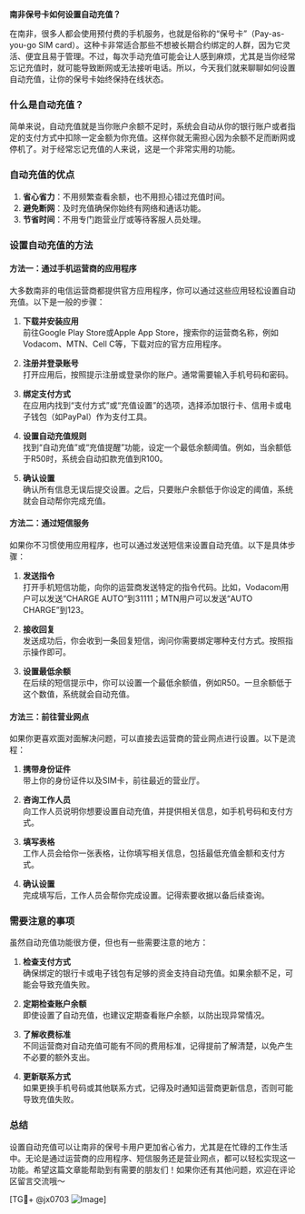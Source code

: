**南非保号卡如何设置自动充值？**

在南非，很多人都会使用预付费的手机服务，也就是俗称的“保号卡”（Pay-as-you-go SIM card）。这种卡非常适合那些不想被长期合约绑定的人群，因为它灵活、便宜且易于管理。不过，每次手动充值可能会让人感到麻烦，尤其是当你经常忘记充值时，就可能导致断网或无法接听电话。所以，今天我们就来聊聊如何设置自动充值，让你的保号卡始终保持在线状态。

### 什么是自动充值？

简单来说，自动充值就是当你账户余额不足时，系统会自动从你的银行账户或者指定的支付方式中扣除一定金额为你充值。这样你就无需担心因为余额不足而断网或停机了。对于经常忘记充值的人来说，这是一个非常实用的功能。

### 自动充值的优点

1. **省心省力**：不用频繁查看余额，也不用担心错过充值时间。
2. **避免断网**：及时充值确保你始终有网络和通话功能。
3. **节省时间**：不用专门跑营业厅或等待客服人员处理。

### 设置自动充值的方法

#### 方法一：通过手机运营商的应用程序

大多数南非的电信运营商都提供官方应用程序，你可以通过这些应用轻松设置自动充值。以下是一般的步骤：

1. **下载并安装应用**  
   前往Google Play Store或Apple App Store，搜索你的运营商名称，例如Vodacom、MTN、Cell C等，下载对应的官方应用程序。

2. **注册并登录账号**  
   打开应用后，按照提示注册或登录你的账户。通常需要输入手机号码和密码。

3. **绑定支付方式**  
   在应用内找到“支付方式”或“充值设置”的选项，选择添加银行卡、信用卡或电子钱包（如PayPal）作为支付工具。

4. **设置自动充值规则**  
   找到“自动充值”或“充值提醒”功能，设定一个最低余额阈值。例如，当余额低于R50时，系统会自动扣款充值到R100。

5. **确认设置**  
   确认所有信息无误后提交设置。之后，只要账户余额低于你设定的阈值，系统就会自动帮你完成充值。

#### 方法二：通过短信服务

如果你不习惯使用应用程序，也可以通过发送短信来设置自动充值。以下是具体步骤：

1. **发送指令**  
   打开手机短信功能，向你的运营商发送特定的指令代码。比如，Vodacom用户可以发送“CHARGE AUTO”到31111；MTN用户可以发送“AUTO CHARGE”到123。

2. **接收回复**  
   发送成功后，你会收到一条回复短信，询问你需要绑定哪种支付方式。按照指示操作即可。

3. **设置最低余额**  
   在后续的短信提示中，你可以设置一个最低余额值，例如R50。一旦余额低于这个数值，系统就会自动充值。

#### 方法三：前往营业网点

如果你更喜欢面对面解决问题，可以直接去运营商的营业网点进行设置。以下是流程：

1. **携带身份证件**  
   带上你的身份证件以及SIM卡，前往最近的营业厅。

2. **咨询工作人员**  
   向工作人员说明你想要设置自动充值，并提供相关信息，如手机号码和支付方式。

3. **填写表格**  
   工作人员会给你一张表格，让你填写相关信息，包括最低充值金额和支付方式。

4. **确认设置**  
   完成填写后，工作人员会帮你完成设置。记得索要收据以备后续查询。

### 需要注意的事项

虽然自动充值功能很方便，但也有一些需要注意的地方：

1. **检查支付方式**  
   确保绑定的银行卡或电子钱包有足够的资金支持自动充值。如果余额不足，可能会导致充值失败。

2. **定期检查账户余额**  
   即使设置了自动充值，也建议定期查看账户余额，以防出现异常情况。

3. **了解收费标准**  
   不同运营商对自动充值可能有不同的费用标准，记得提前了解清楚，以免产生不必要的额外支出。

4. **更新联系方式**  
   如果更换手机号码或其他联系方式，记得及时通知运营商更新信息，否则可能导致充值失败。

### 总结

设置自动充值可以让南非的保号卡用户更加省心省力，尤其是在忙碌的工作生活中。无论是通过运营商的应用程序、短信服务还是营业网点，都可以轻松实现这一功能。希望这篇文章能帮助到有需要的朋友们！如果你还有其他问题，欢迎在评论区留言交流哦～

[TG💪+ @jx0703 ![Image](https://github.com/user-attachments/assets/dbca1d08-cadb-493c-b0ec-ad6f7a83f270)]